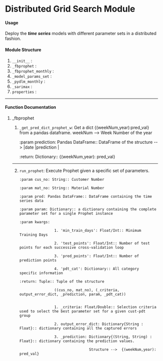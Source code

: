 # Distributed Grid Search Module

#### Usage
Deploy the __*time series*__ models with different parameter sets in a distributed fashion.

#### Module Structure
1. ``__init__`` : 
2. ``_fbprophet`` : 
3. ``_fbprophet_monthly`` : 
4. ``_model_params_set`` : 
5. ``_pydlm_monthly`` : 
6. ``_sarimax`` : 
7. ``properties`` : 
------

#### Function Documentation
    
   1. _fbprophet
    
        1. ``_get_pred_dict_prophet_w``: Get a dict {(weekNum,year):pred_val} from a pandas dataframe. weekNum --> Week Number of the year
        
            :param prediction: Pandas DataFrame:: DataFrame of the structure --> |date |prediction |
            
            :return: Dictionary:: {(weekNum,year): pred_val}
            
        ------
            
        2. ``run_prophet``: Execute Prophet given a specific set of parameters.
        
               :param cus_no: String:: Customer Number
                
               :param mat_no: String:: Material Number
                
               :param prod: Pandas DataFrame:: DataFrame containing the time series data
                
               :param param: Dictionary:: a dictionary containing the complete parameter set for a single Prophet instance
                
               :param kwargs:
                
                               1. 'min_train_days': Float/Int:: Minimum Training Days
                                
                               2. 'test_points': Float/Int:: Number of test points for each successive cross-validation loop
                                
                               3. 'pred_points': Float/Int:: Number of prediction points
                                
                               4. 'pdt_cat': Dictionary:: All category specific information
                                
               :return: Tuple:: Tuple of the structure
                
                               ((cus_no, mat_no), (_criteria, output_error_dict, _prediction, param, _pdt_cat))
                                
            
                               1. _criteria: Float/Double:: Selection criteria used to select the best parameter set for a given cust-pdt group
                                
                               2. output_error_dict: Dictionary{String : Float}:: dictionary containing all the captured errors
                                
                               3. _prediction: Dictionary{(String, String) : Float}:: dictionary containing the prediction values.
                                
                                               Structure -->  {(weekNum,year): pred_val}
                                                